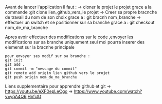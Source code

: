 Avant de lancer l'application il faut :
    -> cloner le projet le projet grace a la commande :git clone lien_github_vers_le projet
    -> Creer sa propre bracnche de travail du nom de son choix grace a  : git bracnh nom_branche
    -> effectuer un switch et se positionner sur sa branche grace a : git checkout nom_de_ma_branche

Apres avoir effectuer des modifications sur le code ,envoyer les modifications sur sa branche uniquement 
    seul moi pourra inserer des elemenst sur la bracnhe principale

    pour envoyer ses modif sur sa branche : 
    git init 
    git add .
    git commit -m "message du commit"
    git remote add origin lien github vers le projet
    git push origin nom_de_ma_branche


Liens supplementaire pour apprendre github et git 
    -> https://youtu.be/eXF0epLeCgo
    -> https://www.youtube.com/watch?v=yqA4Q6jHnfc&t

